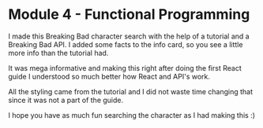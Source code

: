 # Module 4 - Functional Programming

I made this Breaking Bad character search with the help of a tutorial and a Breaking Bad API. I added some facts to the info card, so you see a little more info than the tutorial had.

It was mega informative and making this right after doing the first React guide I understood so much better how React and API's work.

All the styling came from the tutorial and I did not waste time changing that since it was not a part of the guide. 

I hope you have as much fun searching the character as I had making this :)